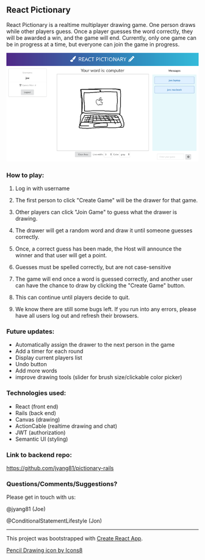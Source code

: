 ## React Pictionary

React Pictionary is a realtime multiplayer drawing game. One person draws while other players guess. Once a player guesses the word correctly, they will be awarded a win, and the game will end. Currently, only one game can be in progress at a time, but everyone can join the game in progress.

![Screenshot](/react-pictionary-screenshot.png)

### How to play:

1. Log in with username

2. The first person to click "Create Game" will be the drawer for that game.

3. Other players can click "Join Game" to guess what the drawer is drawing.

4. The drawer will get a random word and draw it until someone guesses correctly.

5. Once, a correct guess has been made, the Host will announce the winner and that user will get a point.

6. Guesses must be spelled correctly, but are not case-sensitive

7. The game will end once a word is guessed correctly, and another user can have the chance to draw by clicking the "Create Game" button.

8. This can continue until players decide to quit.

9. We know there are still some bugs left. If you run into any errors, please have all users log out and refresh their browsers.


### Future updates:

 - Automatically assign the drawer to the next person in the game
 - Add a timer for each round
 - Display current players list
 - Undo button
 - Add more words
 - improve drawing tools (slider for brush size/clickable color picker)


### Technologies used:

 - React (front end)
 - Rails (back end)
 - Canvas (drawing)
 - ActionCable (realtime drawing and chat)
 - JWT (authorization)
 - Semantic UI (styling)

### Link to backend repo:
https://github.com/jyang81/pictionary-rails


### Questions/Comments/Suggestions?

Please get in touch with us:

@jyang81 (Joe)

@ConditionalStatementLifestyle (Jon)

---

This project was bootstrapped with [Create React App](https://github.com/facebook/create-react-app).

<a href="https://icons8.com/icon/20388/pencil-drawing">Pencil Drawing icon by Icons8</a>

